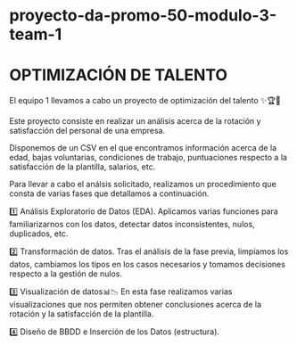 # proyecto-da-promo-50-modulo-3-team-1

# OPTIMIZACIÓN DE TALENTO 

El equipo 1 llevamos a cabo un proyecto de optimización del talento ✨🏆🌟 

Este proyecto consiste en realizar un análisis acerca de la rotación y satisfacción del personal de una empresa.

Disponemos de un CSV en el que encontramos información acerca de la edad, bajas voluntarias, condiciones de trabajo, puntuaciones respecto
a la satisfacción de la plantilla, salarios, etc. 

Para llevar a cabo el análsis solicitado, realizamos un procedimiento que consta de varias fases que detallamos a continuación.

1️⃣ Análisis Exploratorio de Datos (EDA). 
Aplicamos varias funciones para familiarizarnos con los datos, detectar datos inconsistentes, nulos, duplicados, etc. 

2️⃣ Transformación de datos. 
Tras el análisis de la fase previa, limpiamos los datos, cambiamos los tipos en los casos necesarios y tomamos decisiones respecto a la gestión de nulos.

3️⃣ Visualización de datos📊📉
En esta fase realizamos varias visualizaciones que nos permiten obtener conclusiones acerca de la rotación y la satisfacción de la plantilla.

4️⃣ Diseño de BBDD e Inserción de los Datos (estructura). 
